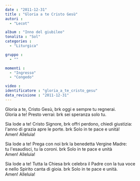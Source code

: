 ```yaml
---
date : "2011-12-31"
title : "Gloria a te Cristo Gesù"
autori : 
  - "Lecot"

album : "Inno del giubileo"
tonalita : "Sol"
categories : 
  - "Liturgica"

gruppo : 
  - ""

momenti : 
  - "Ingresso"
  - "Congedo"

video : 
identificatore : "gloria_a_te_cristo_gesu"
data_revisione : "2011-12-31"
---
```

  
  
Gloria a te, Cristo Gesù, brk oggi e sempre tu regnerai.  
Gloria a te! Presto verrai: brk sei speranza solo tu.  
  
  
  
Sia lode a te! Cristo Signore, brk offri perdono, chiedi giustizia:  
l'anno di grazia apre le porte. brk Solo in te pace e unità!   
Amen! Alleluia!  
  
  
  
  
Sia lode a te! Prega con noi brk la benedetta Vergine Madre:  
tu l'esaudisci, tu la coroni. brk Solo in te pace e unità   
Amen! Alleluia!  
  
  
  
  
Sia lode a te! Tutta la Chiesa brk celebra il Padre con la tua voce  
e nello Spirito canta di gioia. brk Solo in te pace e unità.   
Amen! Alleluia!  
  
  
  
